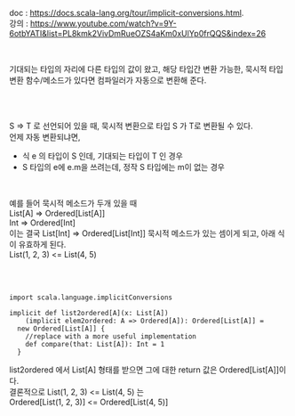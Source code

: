 doc : https://docs.scala-lang.org/tour/implicit-conversions.html.   
강의 : https://www.youtube.com/watch?v=9Y-6otbYATI&list=PL8kmk2VivDmRueOZS4aKm0xUlYp0frQQS&index=26    

<br/>

기대되는 타입의 자리에 다른 타입의 값이 왔고, 해당 타입간 변환 가능한, 묵시적 타입 변환 함수/메소드가 있다면 컴파일러가 자동으로 변환해 준다.    

<br/><br/>

S => T 로 선언되어 있을 때, 묵시적 변환으로 타입 S 가 T로 변환될 수 있다.     
언제 자동 변환되냐면,    
- 식 e 의 타입이 S 인데, 기대되는 타입이 T 인 경우
- S 타입의 e에 e.m을 쓰려는데, 정작 S 타입에는 m이 없는 경우

<br/>

예를 들어 묵시적 메소드가 두개 있을 때    
List[A] => Ordered[List[A]]    
Int => Ordered[Int]     
이는 결국 List[Int] => Ordered[List[Int]] 묵시적 메소드가 있는 셈이게 되고, 아래 식이 유효하게 된다.    
List(1, 2, 3) <= List(4, 5)

<br/><br/>

```
import scala.language.implicitConversions

implicit def list2ordered[A](x: List[A])
    (implicit elem2ordered: A => Ordered[A]): Ordered[List[A]] =
  new Ordered[List[A]] { 
    //replace with a more useful implementation
    def compare(that: List[A]): Int = 1
  }
 ```
 list2ordered 에서 List[A] 형태를 받으면 그에 대한 return 값은 Ordered[List[A]]이다.     
 결론적으로 List(1, 2, 3) <= List(4, 5) 는    
 Ordered[List(1, 2, 3)] <= Ordered[List(4, 5)]
 
